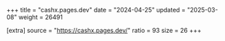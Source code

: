 +++
title = "cashx.pages.dev"
date = "2024-04-25"
updated = "2025-03-08"
weight = 26491

[extra]
source = "https://cashx.pages.dev/"
ratio = 93
size = 26
+++

